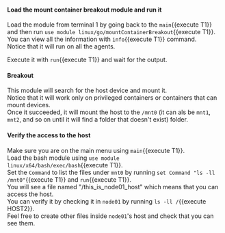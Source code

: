 

#### Load the mount container breakout module and run it

Load the module from terminal 1 by going back to the `main`{{execute T1}} and then run `use module linux/go/mountContainerBreakout`{{execute T1}}.  
You can view all the information with `info`{{execute T1}} command.  
Notice that it will run on all the agents.  

Execute it with `run`{{execute T1}} and wait for the output.  


#### Breakout  

This module will search for the host device and mount it.  
Notice that it will work only on privileged containers or containers that can mount devices.  
Once it succeeded, it will mount the host to the `/mnt0` (it can als be `mnt1`, `mnt2`, and so on until it will find a folder that doesn't exist) folder.  


#### Verify the access to the host  
Make sure you are on the main menu using `main`{{execute T1}}.  
Load the bash module using `use module linux/x64/bash/exec/bash`{{execute T1}}.   
Set the `Command` to list the files under `mnt0` by running `set Command "ls -ll /mnt0"`{{execute T1}} and `run`{{execute T1}}.  
You will see a file named "/this_is_node01_host" which means that you can access the host.  
You can verify it by checking it in `node01` by running `ls -ll /`{{execute HOST2}}.  
Feel free to create other files inside `node01`'s host and check that you can see them.  

